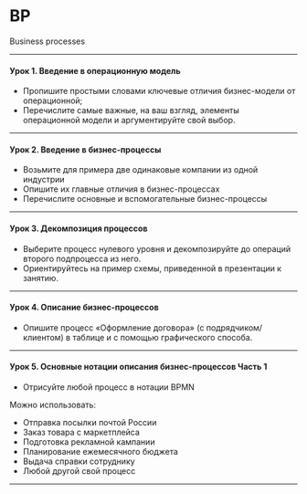 # BP
Business processes
__________________
#### Урок 1. Введение в операционную модель
- Пропишите простыми словами ключевые отличия бизнес-модели от операционной;
- Перечислите самые важные, на ваш взгляд, элементы операционной модели и аргументируйте свой выбор.
__________________
#### Урок 2. Введение в бизнес-процессы
- Возьмите для примера две одинаковые компании из одной индустрии
- Опишите их главные отличия в бизнес-процессах
- Перечислите основные и вспомогательные бизнес-процессы
___________________
#### Урок 3. Декомпозиция процессов
- Выберите процесс нулевого уровня и декомпозируйте до операций второго подпроцесса из него.
- Ориентируйтесь на пример схемы, приведенной в презентации к занятию.
____________________
#### Урок 4. Описание бизнес-процессов
- Опишите процесс «Оформление договора» (с подрядчиком/клиентом) в таблице и с помощью графического способа.
____________________
#### Урок 5. Основные нотации описания бизнес-процессов Часть 1
- Отрисуйте любой процесс в нотации BPMN

Можно использовать:
- Отправка посылки почтой России
- Заказ товара с маркетплейса
- Подготовка рекламной кампании
- Планирование ежемесячного бюджета
- Выдача справки сотруднику
- Любой другой свой процесс
____________________